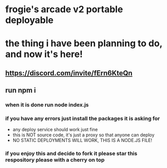 # frogie's arcade v2 portable deployable

# the thing i have been planning to do, and now it's here!

## https://discord.com/invite/fErn6KteQn

## run npm i

### when it is done run node index.js
### if you have any errors just install the packages it is asking for

- any deploy service should work just fine
- this is NOT source code, it's just a proxy so that anyone can deploy
- NO STATIC DEPLOYMENTS WILL WORK, THIS IS A NODE.JS FILE!


### if you enjoy this and decide to fork it please star this respository please with a cherry on top
